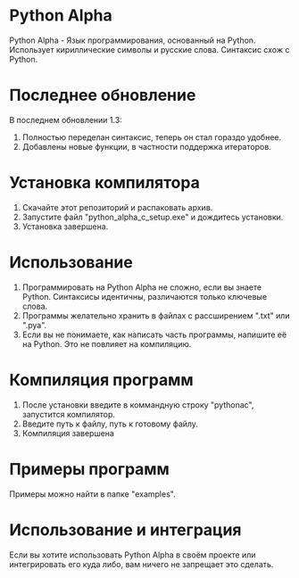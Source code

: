 # Python Alpha
Python Alpha - Язык программирования, основанный на Python. Использует кириллические символы и русские слова. Синтаксис схож с Python.

# Последнее обновление
В последнем обновлении 1.3:
1) Полностью переделан синтаксис, теперь он стал гораздо удобнее.
2) Добавлены новые функции, в частности поддержка итераторов.

# Установка компилятора
1) Скачайте этот репозиторий и распаковать архив.
2) Запустите файл "python_alpha_c_setup.exe" и дождитесь установки.
3) Установка завершена.

# Использование
1) Программировать на Python Alpha не сложно, если вы знаете Python. Синтаксисы идентичны, различаются только ключевые слова.
2) Программы желательно хранить в файлах с рассширением ".txt" или ".pya".
3) Если вы не понимаете, как написать часть программы, напишите её на Python. Это не повлияет на компиляцию.

# Компиляция программ
1) После установки введите в коммандную строку "pythonac", запустится компилятор.
2) Введите путь к файлу, путь к готовому файлу.
3) Компиляция завершена

# Примеры программ
Примеры можно найти в папке "examples".

# Использование и интеграция
Если вы хотите использовать Python Alpha в своём проекте или интегрировать его куда либо, вам ничего не запрещает это сделать.

